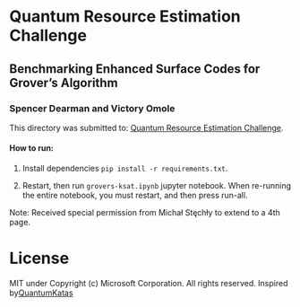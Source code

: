 # **Quantum Resource Estimation Challenge**

## Benchmarking Enhanced Surface Codes for Grover’s Algorithm
### **Spencer Dearman and Victory Omole**

This directory was submitted to: [Quantum Resource Estimation Challenge](https://sites.google.com/view/qce2024-qre-workshops/qre-challenge).

#### How to run:
1. Install dependencies `pip install -r requirements.txt`.

2. Restart, then run `grovers-ksat.ipynb` jupyter notebook. When re-running the entire notebook, you must restart, and then press run-all.

Note: Received special permission from Michał Stęchły to extend to a 4th page.

# License
MIT  under Copyright (c) Microsoft Corporation. All rights reserved. Inspired by[QuantumKatas](https://github.com/microsoft/QuantumKatas/blob/main/SolveSATWithGrover/ReferenceImplementation.qs)
